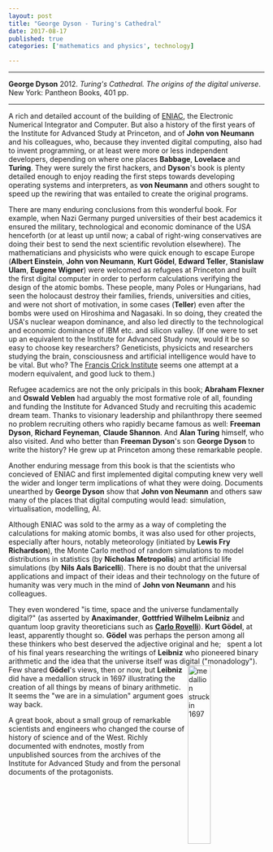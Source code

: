 ```yaml
---
layout: post
title: "George Dyson - Turing's Cathedral"
date: 2017-08-17
published: true
categories: ['mathematics and physics', technology]

---
```



***
<b>George Dyson</b> 2012. _Turing's Cathedral.  The origins of the digital universe_. New York: Pantheon Books, 401 pp.

***

<img align="right" src="http://images.penguinrandomhouse.com/cover/9781400075997" alt="">  A rich and detailed account of the building of [ENIAC](http://ethw.org/ENIAC), the Electronic Numerical Integrator and Computer.  But also a history of the first years of the Institute for Advanced Study at Princeton, and of **John von Neumann** and his colleagues, who, because they invented digital computing, also had to invent programming, or at least were more or less independent developers, depending on where one places **Babbage**, **Lovelace** and **Turing**.  They were surely the first hackers, and **Dyson**'s book is plenty detailed enough to enjoy reading the first steps towards developing operating systems and interpreters, as **von Neumann** and others sought to speed up the rewiring that was entailed to create the original programs.   

There are many enduring conclusions from this wonderful book.  For example, when Nazi Germany purged universities of their best academics it ensured the military, technological and economic dominance of the USA henceforth (or at least up until now; a cabal of right-wing conservatives are doing their best to send the next scientific revolution elsewhere).  The mathematicians and physicists who were quick enough to escape Europe (**Albert Einstein**, **John von Neumann**, **Kurt Gödel**, **Edward Teller**, **Stanislaw Ulam**, **Eugene Wigner**) were welcomed as refugees at Princeton and built the first digital computer in order to perform calculations verifying the design of the atomic bombs. These people, many Poles or Hungarians, had seen the holocaust destroy their families, friends, universities and cities, and were not short of motivation, in some cases (**Teller**) even after the bombs were used on Hiroshima and Nagasaki. In so doing, they created the USA's nuclear weapon dominance, and also led directly to the technological and economic dominance of IBM etc. and silicon valley. (If one were to set up an equivalent to the Institute for Advanced Study now, would it be so easy to choose key researchers?  Geneticists, physicicts and researchers studying the brain, consciousness and artificial intelligence would have to be vital.  But who?  The [Francis Crick Institute](https://www.crick.ac.uk/) seems one attempt at a modern equivalent, and good luck to them.)
    
Refugee academics are not the only pricipals in this book; **Abraham Flexner** and **Oswald Veblen** had arguably the most formative role of all, founding and funding the Institute for Advanced Study and recruiting this academic dream team.  Thanks to visionary leadership and philanthropy there seemed no problem recruiting others who rapidly became famous as well: **Freeman Dyson**, **Richard Feyneman**, **Claude Shannon**.  And **Alan Turing** himself, who also visited.  And who better than **Freeman Dyson**'s son **George Dyson** to write the history? He grew up at Princeton among these remarkable people.  

Another enduring message from this book is that the scientists who concieved of ENIAC and first implemented digital computing knew very well the wider and longer term implications of what they were doing.  Documents unearthed by  **George Dyson** show that  **John von Neumann** and others saw many of the places that digital computing would lead: simulation, virtualisation, modelling, AI.

Although ENIAC was sold to the army as a way of completing the calculations for making atomic bombs, it was also used for other projects, especially after hours, notably meteorology (initiated by **Lewis Fry Richardson**), the Monte Carlo method of random simulations to model distributions in statistics (by **Nicholas Metropolis**) and artificial life simulations (by **Nils Aals Baricelli**). There is no doubt that the universal applications and impact of their ideas and their technology on the future of humanity  was very much in the mind of  **John von Neumann** and his colleagues.

They even wondered "is time, space and the universe fundamentally digital?"  (as asserted by **Anaximander**, **Gottfried Wilhelm Leibniz** and quantum loop gravity theoreticians such as [**Carlo Rovelli**](http://timeteam.github.io/mathematics%20and%20physics/2017/07/03/reality-is-not-what-it-seems.html)). **Kurt Gödel**, at least, apparently thought so.  **Gödel** was perhaps the person among all these thinkers who best deserved the adjective original and he;   spent a lot of his final years researching the writings of **Leibniz** who pioneered binary arithmetic and the idea that the universe itself was digital ("monadology").  Few shared **Gödel**'s views, then or now, but **Leibniz** <img align="right" src="http://jams.ucpress.edu/content/ucpjams/68/1/151/F1.large.jpg?width=800&height=600&carousel=1" style="width: 30%; height: 30%" alt="medallion struck in 1697">  did have a medallion struck in 1697 illustrating the creation of all things by means of binary arithmetic.  It seems the "we are in a simulation" argument goes way back. 

A great book, about a small group of remarkable scientists and engineers who changed the course of history of science and of the West.  Richly documented with endnotes, mostly from unpublished sources from the archives of the Institute for Advanced Study and from the personal documents of the protagonists. 


    

